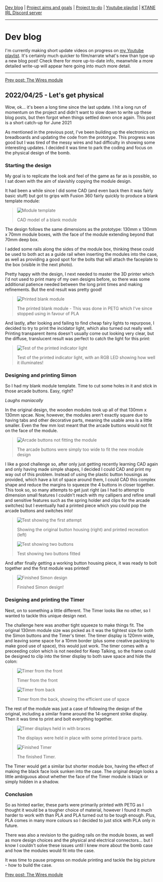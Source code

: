 [Dev blog](devblog.md) | [Project aims and goals](goals.md) | [Project to-do](todo.md) | [Youtube playlist](https://www.youtube.com/watch?v=8m7peVlW2mE&list=PLJqFvAhkcSkkks42zClG5WlvO1khFZCKK) | [KTANE IRL Discord server](https://discord.com/channels/711013430575890432)

---

# Dev blog
I'm currently making short update videos on progress on [my Youtube playlist](https://www.youtube.com/watch?v=8m7peVlW2mE&list=PLJqFvAhkcSkkks42zClG5WlvO1khFZCKK). It's certainly much quicker to film/narrate what's new than type up a new blog post! Check there for more up-to-date info, meanwhile a more detailed write-up will appear here going into much more detail.

---

[Prev post: The Wires module](devblog_09.md)

## 2022/04/25 - Let's get physical
Wow, ok... it's been a long time since the last update. I hit a long run of momentum on the project and didn't want to slow down to write up these blog posts, but then forgot when things settled down once again.
This post is a short catch-up for June 2021

As mentioned in the previous post, I've been building up the electronics on breadboards and updating the code from the prototype. This progress was good but I was tired of the messy wires and had difficulty in showing some interesting updates. I decided it was time to park the coding and focus on the physical design of the bomb.

### Starting the design
My goal is to replicate the look and feel of the game as far as is possible, so I sat down with the aim of slavishly copying the module design.

It had been a while since I did some CAD (and even back then it was fairly basic stuff) but got to grips with Fusion 360 fairly quickly to produce a blank template module:

> ![Module template](https://i.imgur.com/JmkDDSH.png)
> 
> CAD model of a blank module

The design follows the same dimensions as the prototype: 130mm x 130mm x 70mm module boxes, with the face of the module extending beyond that 70mm deep box.

I added some rails along the sides of the module box, thinking these could be used to both act as a guide rail when inserting the modules into the case, as well as providing a good spot for the bolts that will attach the faceplate to the box (visible in the next photo).

Pretty happy with the design, I next needed to master the 3D printer which I'd not used to print many of my own designs before, so there was some additional patience needed between the long print times and making refinements. But the end result was pretty good!

> ![Printed blank module](https://i.imgur.com/jIO5Kj7.jpg)
> 
> The printed blank module - This was done in PETG which I've since stopped using in favour of PLA

And lastly, after looking and failing to find cheap fairy lights to repurpose, I decided to try to print the incidator light, which also turned out really well. Printing transparent items doesn't usually come out looking very clear, but the diffuse, translucent result was perfect to catch the light for this print:

> ![Test of the printed indicator light](https://i.imgur.com/EsCsnif.jpg)
> 
> Test of the printed indicator light, with an RGB LED showing how well it illuminates!

### Designing and printing Simon

So I had my blank module template. Time to cut some holes in it and stick in those arcade buttons. Easy, right?

*Laughs maniacally*

In the original design, the wooden modules took up all of that 130mm x 130mm spcae. Now, however, the modules aren't exactly square due to having tabs and other decorative parts, meaning the usable area is a little smaller. Even the few mm lost meant that the arcade buttons would not fit on the face of the module.

> ![Arcade buttons not fitting the module](https://i.imgur.com/01xHdh5.jpg?1)
> 
> The arcade buttons were simply too wide to fit the new module design

I like a good challenge so, after only just getting recently learning CAD again and only having made simple shapes, I decided I could CAD and print my way out of this problem. Instead of using the plastic button housings as provided, which have a lot of space around them, I could CAD this complex shape and reduce the margins to squeeze the 4 buttons in closer together. This took so, so many attempts to get just right (as I had to attempt to dimension small features I couldn't reach with my callipers and refine small and sensitive features such as the spring holder and clips for the arcade switches) but I eventually had a printed piece which you could pop the arcade buttons and switches into!

> ![Test showing the first attempt](https://i.imgur.com/SqmcD6D.jpg)
> 
> Showing the original button housing (right) and printed recreation (left)
> 
> ![Test showing two buttons](https://i.imgur.com/bz3KSaS.jpg)
> 
> Test showing two buttons fitted

And after finally getting a working button housing piece, it was ready to bolt together and the first module was printed!

> ![Finished Simon design](https://i.imgur.com/yS3nrTJ.jpg)
> 
> Finished Simon design!

### Designing and printing the Timer

Next, on to something a little different. The Timer looks like no other, so I wanted to tackle this unique design next.

The challenge here was another tight squeeze to make things fit. The original 130mm module size was picked as it was the tightest size for both the Simon buttons and the Timer's timer. The timer display is 120mm wide, and leaving some space for a 10mm border (plus some creative packing to make good use of space), this would just work. The timer comes with a preceeding colon which is not needed for Keep Talking, so the frame could be designed to clip into the timer display to both save space and hide the colon:

> ![Timer from the front](https://i.imgur.com/g59ZtjN.jpg)
> 
> Timer from the front
> 
> ![Timer from back](https://i.imgur.com/NqmGZGk.jpg)
> 
> Timer from the back, showing the efficient use of space

The rest of the module was just a case of following the design of the original, including a similar frame around the 14-segment strike display. Then it was time to print and bolt everything together.

> ![Timer displays held in with braces](https://i.imgur.com/LencYf3.jpg)
> 
> The displays were held in place with some printed brace parts.
> 
> ![Finished Timer](https://i.imgur.com/5oC0l6c.jpg)
> 
> The finished Timer.

The Timer would get a similar but shorter module box, having the effect of making the black face look sunken into the case. The original design looks a little ambiguous about whether the face of the Timer module is black or simply hidden in a shadow.

### Conclusion

So as hinted earlier, these parts were primarily printed with PETG as I thought it would be a tougher choice of material, however I found it much harder to work with than PLA and PLA turned out to be tough enough. Plus, PLA comes in many more colours so I decided to just stick with PLA only in future.

There was also a revision to the guiding rails on the module boxes, as well as more design choices and the physical and electrical connectors... but I know I couldn't solve these issues until I knew more about the bomb case and how the modules would fit into the case.

It was time to pause progress on module printing and tackle the big picture - how to build the case.

[Prev post: The Wires module](devblog_09.md)
